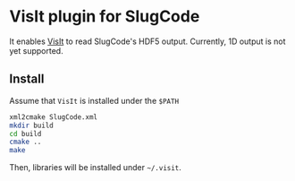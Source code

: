 # VisIt plugin for SlugCode

It enables [VisIt](http://http://visitusers.org)
to read SlugCode's HDF5 output.
Currently, 1D output is not yet supported.

## Install

Assume that `VisIt` is installed under the `$PATH`

```sh
xml2cmake SlugCode.xml
mkdir build
cd build
cmake ..
make
```

Then, libraries will be installed under `~/.visit`.
